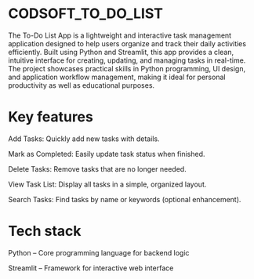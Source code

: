 # CODSOFT_TO_DO_LIST
The To-Do List App is a lightweight and interactive task management application designed to help users organize and track their daily activities efficiently. Built using Python and Streamlit, this app provides a clean, intuitive interface for creating, updating, and managing tasks in real-time. The project showcases practical skills in Python programming, UI design, and application workflow management, making it ideal for personal productivity as well as educational purposes.
# Key features 

Add Tasks: Quickly add new tasks with details.

Mark as Completed: Easily update task status when finished.

Delete Tasks: Remove tasks that are no longer needed.

View Task List: Display all tasks in a simple, organized layout.

Search Tasks: Find tasks by name or keywords (optional enhancement).
# Tech stack
Python – Core programming language for backend logic

Streamlit – Framework for interactive web interface

